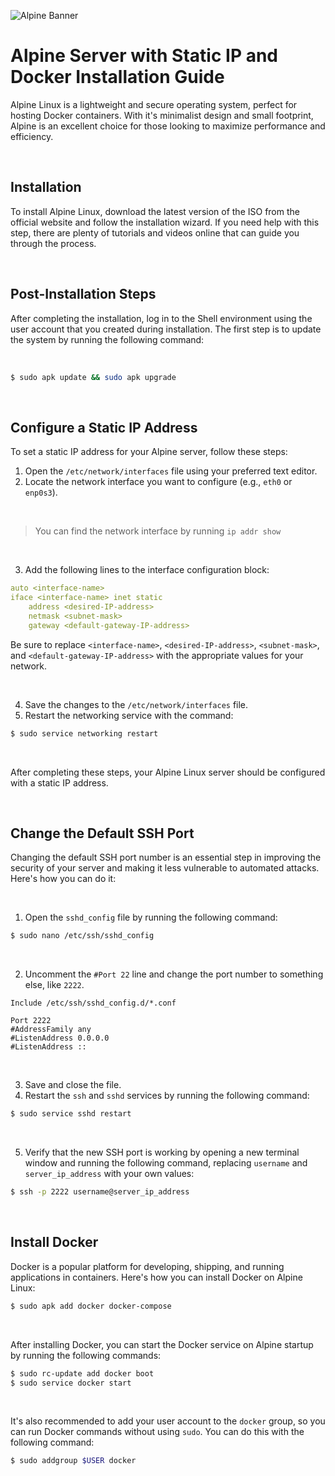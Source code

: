 ![Alpine Banner](https://github.com/sttatusx/homelab/raw/main/os/alpine/banner.png)

# Alpine Server with Static IP and Docker Installation Guide

Alpine Linux is a lightweight and secure operating system, perfect for hosting Docker containers. With it's minimalist design and small footprint, Alpine is an excellent choice for those looking to maximize performance and efficiency.

<br />

## Installation

To install Alpine Linux, download the latest version of the ISO from the official website and follow the installation wizard. If you need help with this step, there are plenty of tutorials and videos online that can guide you through the process.

<br />

## Post-Installation Steps

After completing the installation, log in to the Shell environment using the user account that you created during installation. The first step is to update the system by running the following command:

<br />

```sh
$ sudo apk update && sudo apk upgrade
```


<br />

## Configure a Static IP Address

To set a static IP address for your Alpine server, follow these steps:

1. Open the `/etc/network/interfaces` file using your preferred text editor.
2. Locate the network interface you want to configure (e.g., `eth0` or `enp0s3`).

<br />

> You can find the network interface by running `ip addr show`

<br />

3. Add the following lines to the interface configuration block:

```yaml
auto <interface-name>
iface <interface-name> inet static
    address <desired-IP-address>
    netmask <subnet-mask>
    gateway <default-gateway-IP-address>
```

Be sure to replace `<interface-name>`, `<desired-IP-address>`, `<subnet-mask>`, and `<default-gateway-IP-address>` with the appropriate values for your network.

<br />

4. Save the changes to the `/etc/network/interfaces` file.
5. Restart the networking service with the command:

```sh
$ sudo service networking restart
```

<br />

After completing these steps, your Alpine Linux server should be configured with a static IP address.

<br />

## Change the Default SSH Port
Changing the default SSH port number is an essential step in improving the security of your server and making it less vulnerable to automated attacks. Here's how you can do it:

<br />

1. Open the `sshd_config` file by running the following command:

```sh
$ sudo nano /etc/ssh/sshd_config
```

<br />

2. Uncomment the `#Port 22` line and change the port number to something else, like `2222`.

```
Include /etc/ssh/sshd_config.d/*.conf

Port 2222
#AddressFamily any
#ListenAddress 0.0.0.0
#ListenAddress ::
```

<br />

3. Save and close the file.
4. Restart the `ssh` and `sshd` services by running the following command:

```sh
$ sudo service sshd restart
```

<br />

5. Verify that the new SSH port is working by opening a new terminal window and running the following command, replacing `username` and `server_ip_address` with your own values:

```sh
$ ssh -p 2222 username@server_ip_address
```

<br />

## Install Docker

Docker is a popular platform for developing, shipping, and running applications in containers. Here's how you can install Docker on Alpine Linux:

```sh
$ sudo apk add docker docker-compose
```

<br />


After installing Docker, you can start the Docker service on Alpine startup by running the following commands:

```sh
$ sudo rc-update add docker boot
$ sudo service docker start
```

<br />


It's also recommended to add your user account to the `docker` group, so you can run Docker commands without using `sudo`. You can do this with the following command:

```sh
$ sudo addgroup $USER docker
```
